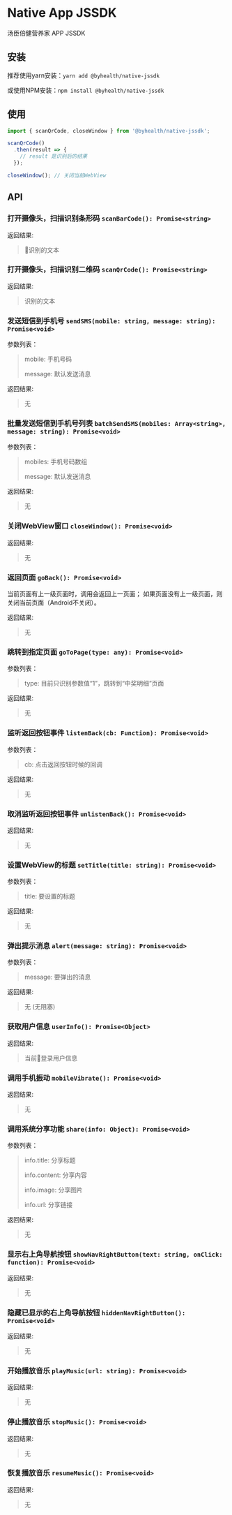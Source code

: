 # Native App JSSDK

汤臣倍健营养家 APP JSSDK

## 安装

推荐使用yarn安装：`yarn add @byhealth/native-jssdk`

或使用NPM安装：`npm install @byhealth/native-jssdk`

## 使用

```javascript
import { scanQrCode, closeWindow } from '@byhealth/native-jssdk';

scanQrCode()
  .then(result => {
    // result 是识别后的结果
  });

closeWindow(); // 关闭当前WebView
```

## API

### 打开摄像头，扫描识别条形码  `scanBarCode(): Promise<string>`

  返回结果:
  > 识别的文本

### 打开摄像头，扫描识别二维码  `scanQrCode(): Promise<string>`

  返回结果:
  > 识别的文本

### 发送短信到手机号  `sendSMS(mobile: string, message: string): Promise<void>`

  参数列表：
  > mobile: 手机号码
  >
  > message: 默认发送消息

  返回结果:
  > 无

### 批量发送短信到手机号列表  `batchSendSMS(mobiles: Array<string>, message: string): Promise<void>`

  参数列表：
  > mobiles: 手机号码数组
  >
  > message: 默认发送消息

  返回结果:
  > 无

### 关闭WebView窗口  `closeWindow(): Promise<void>`

  返回结果:
  > 无

### 返回页面  `goBack(): Promise<void>`

  当前页面有上一级页面时，调用会返回上一页面；
  如果页面没有上一级页面，则关闭当前页面（Android不关闭）。

  返回结果:
  > 无

### 跳转到指定页面  `goToPage(type: any): Promise<void>`

  参数列表：
  > type: 目前只识别参数值“1”，跳转到“中奖明细”页面

  返回结果:
  > 无

### 监听返回按钮事件  `listenBack(cb: Function): Promise<void>`

  参数列表：
  > cb: 点击返回按钮时候的回调

  返回结果:
  > 无

### 取消监听返回按钮事件  `unlistenBack(): Promise<void>`

  返回结果:
  > 无

### 设置WebView的标题  `setTitle(title: string): Promise<void>`

  参数列表：
  > title: 要设置的标题

  返回结果:
  > 无

### 弹出提示消息  `alert(message: string): Promise<void>`

  参数列表：
  > message: 要弹出的消息

  返回结果:
  > 无 (无阻塞)

### 获取用户信息  `userInfo(): Promise<Object>`

  返回结果:
  > 当前登录用户信息

### 调用手机振动  `mobileVibrate(): Promise<void>`

  返回结果:
  > 无

### 调用系统分享功能  `share(info: Object): Promise<void>`

  参数列表：
  > info.title: 分享标题
  >
  > info.content: 分享内容
  >
  > info.image: 分享图片
  >
  > info.url: 分享链接

  返回结果:
  > 无

### 显示右上角导航按钮  `showNavRightButton(text: string, onClick: function): Promise<void>`

  返回结果:
  > 无

### 隐藏已显示的右上角导航按钮  `hiddenNavRightButton(): Promise<void>`

  返回结果:
  > 无

### 开始播放音乐 `playMusic(url: string): Promise<void>`

  返回结果:
  > 无

### 停止播放音乐 `stopMusic(): Promise<void>`

  返回结果:
  > 无

### 恢复播放音乐 `resumeMusic(): Promise<void>`

  返回结果:
  > 无
